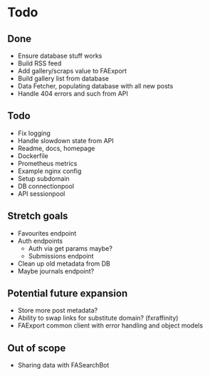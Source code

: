 # Todo

## Done
- Ensure database stuff works
- Build RSS feed
- Add gallery/scraps value to FAExport
- Build gallery list from database
- Data Fetcher, populating database with all new posts
- Handle 404 errors and such from API

## Todo
- Fix logging
- Handle slowdown state from API
- Readme, docs, homepage
- Dockerfile
- Prometheus metrics
- Example nginx config
- Setup subdomain
- DB connectionpool
- API sessionpool


## Stretch goals
- Favourites endpoint
- Auth endpoints
  - Auth via get params maybe? 
  - Submissions endpoint
- Clean up old metadata from DB
- Maybe journals endpoint?

## Potential future expansion
- Store more post metadata?
- Ability to swap links for substitute domain? (fxraffinity)
- FAExport common client with error handling and object models

## Out of scope
- Sharing data with FASearchBot
